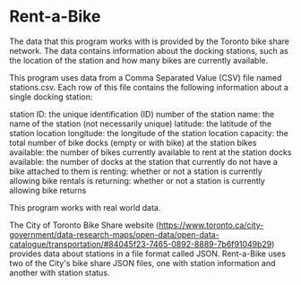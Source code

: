 # Rent-a-Bike

The data that this program works with is provided by the Toronto bike share network. The data contains information about the docking stations, such as the location of the station and how many bikes are currently available.

This program uses data from a Comma Separated Value (CSV) file named stations.csv. Each row of this file contains the following information about a single docking station:

station ID: the unique identification (ID) number of the station
name: the name of the station (not necessarily unique)
latitude: the latitude of the station location
longitude: the longitude of the station location
capacity: the total number of bike docks (empty or with bike) at the station
bikes available: the number of bikes currently available to rent at the station
docks available: the number of docks at the station that currently do not have a bike attached to them
is renting: whether or not a station is currently allowing bike rentals
is returning: whether or not a station is currently allowing bike returns

This program works with real world data. 

The City of Toronto Bike Share website (https://www.toronto.ca/city-government/data-research-maps/open-data/open-data-catalogue/transportation/#84045f23-7465-0892-8889-7b6f91049b29) provides data about stations in a file format called JSON. Rent-a-Bike uses two of the City's bike share JSON files, one with station information and another with station status.
